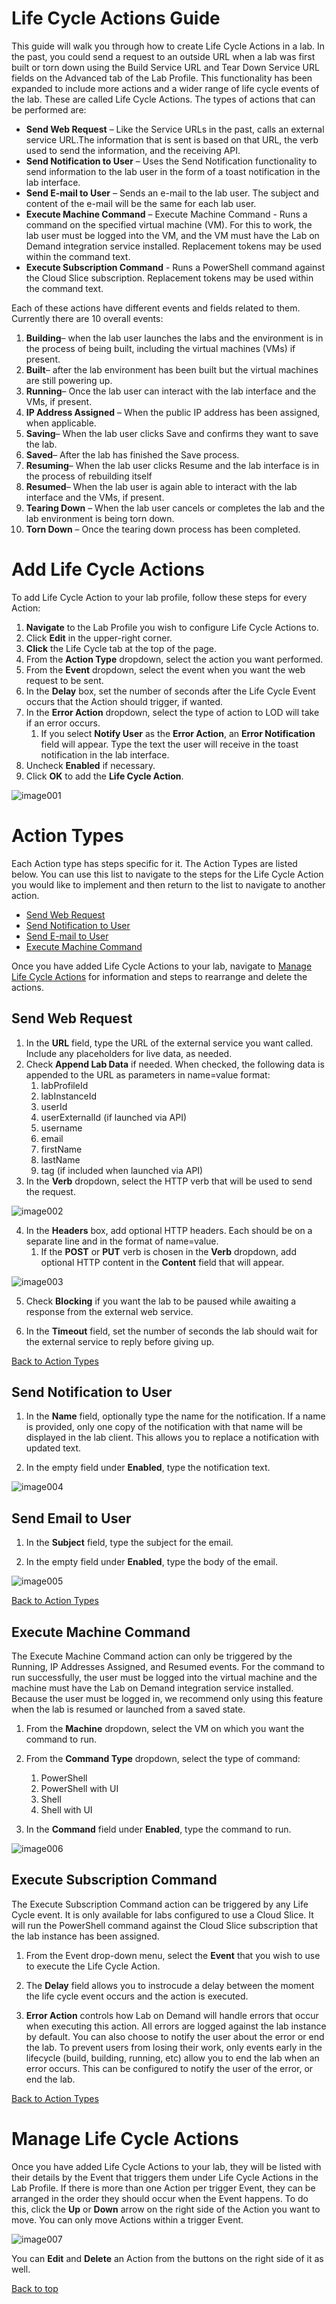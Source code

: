 # Life Cycle Actions Guide

<!--
## Disclaimer

This document supports a release of a software product that may be changed substantially in the future. It is provided for informational purposes only and Skillable, LLC, makes no warranties, either express or implied, in this document. Information in this document, including URL and other Internet Web site references, is subject to change without notice. The entire risk of the use or the results from the use of this document remains with the user. Unless otherwise noted, the companies, organizations, products, domain names, e-mail addresses, logos, people, places, and events depicted in examples herein are fictitious. No association with any real company, organization, product, domain name, e-mail address, logo, person, place, or event is intended or should be inferred. Complying with all applicable copyright laws is the responsibility of the user. Without limiting the rights under copyright, no part of this document may be reproduced, stored in or introduced into a retrieval system, or transmitted in any form or by any means (electronic, mechanical, photocopying, recording, or otherwise), or for any purpose, without the express written permission of Microsoft Corporation.

Skillable, LLC may have patents, patent applications, trademarks, copyrights, or other intellectual property rights covering subject matter in this document. Except as expressly provided in any written license agreement from Skillable, the furnishing of this document does not give you any license to these patents, trademarks, copyrights, or other intellectual property.

Copyright 2021 © Skillable, LLC. All rights reserved.

All other trademarks are property of their respective owners.

# Introduction

This guide provides information on building Life Cycle Actions in labs in Lab on Demand.


## Intended Audience

This guide assumes that the reader:

- Has a developer account with sufficient permissions to create a lab and modify select properties of a Lab Profile.
- Has existing labs hosted by LODS.
- Has a help desk support contract to pay for additional custom contract work.

The guide further assumes that the reader has knowledge of how to build labs in LOD and knowledge of life cycle events of LOD labs..

-->

This guide will walk you through how to create Life Cycle Actions in a lab. In the past, you could send a request to an outside URL when a lab was first built or torn down using the Build Service URL and Tear Down Service URL fields on the Advanced tab of the Lab Profile. This functionality has been expanded to include more actions and a wider range of life cycle events of the lab. These are called Life Cycle Actions. The types of actions that can be performed are:

- **Send Web Request** – Like the Service URLs in the past, calls an external service URL.The information that is sent is based on that URL, the verb used to send the information, and the receiving API.
- **Send Notification to User** – Uses the Send Notification functionality to send information to the lab user in the form of a toast notification in the lab interface.
- **Send E-mail to User** – Sends an e-mail to the lab user. The subject and content of the e-mail will be the same for each lab user.
- **Execute Machine Command** – Execute Machine Command - Runs a command on the specified virtual machine (VM). For this to work, the lab user must be logged into the VM, and the VM must have the Lab on Demand integration service installed. Replacement tokens may be used within the command text. 
- **Execute Subscription Command** - Runs a PowerShell command against the Cloud Slice subscription. Replacement tokens may be used within the command text. 

Each of these actions have different events and fields related to them. Currently there are 10 overall events:

1. **Building**– when the lab user launches the labs and the environment is in the process of being built, including the virtual machines (VMs) if present.
2. **Built**– after the lab environment has been built but the virtual machines are still powering up.
3. **Running**– Once the lab user can interact with the lab interface and the VMs, if present.
4. **IP Address Assigned** – When the public IP address has been assigned, when applicable.
5. **Saving**– When the lab user clicks Save and confirms they want to save the lab.
6. **Saved**– After the lab has finished the Save process.
7. **Resuming**– When the lab user clicks Resume and the lab interface is in the process of rebuilding itself
8. **Resumed**– When the lab user is again able to interact with the lab interface and the VMs, if present.
9. **Tearing Down** – When the lab user cancels or completes the lab and the lab environment is being torn down.
10. **Torn Down** – Once the tearing down process has been completed.

# Add Life Cycle Actions

To add Life Cycle Action to your lab profile, follow these steps for every Action:

1. **Navigate** to the Lab Profile you wish to configure Life Cycle Actions to.
1. Click **Edit** in the upper-right corner.
1. **Click** the Life Cycle tab at the top of the page.
2. From the **Action Type** dropdown, select the action you want performed.
3. From the **Event** dropdown, select the event when you want the web request to be sent.
4. In the **Delay** box, set the number of seconds after the Life Cycle Event occurs that the Action should trigger, if wanted.
5. In the **Error Action** dropdown, select the type of action to LOD will take if an error occurs.
   1. If you select **Notify User** as the **Error Action**, an **Error Notification** field will appear. Type the text the user will receive in the toast notification in the lab interface.
6. Uncheck **Enabled** if necessary.
7. Click **OK** to add the **Life Cycle Action**.

![image001](images/image001.png)                                  

# Action Types
Each Action type has steps specific for it. The Action Types are listed below. You can use this list to navigate to the steps for the Life Cycle Action you would like to implement and then return to the list to navigate to another action.

- [Send Web Request](#send-web-request)
- [Send Notification to User](#send-notification-to-user)
- [Send E-mail to User](#send-email-to-user)
- [Execute Machine Command](#execute-machine-command)

Once you have added Life Cycle Actions to your lab, navigate to [Manage Life Cycle Actions](#manage-life-cycle-actions) for information and steps to rearrange and delete the actions.

## Send Web Request

1. In the **URL** field, type the URL of the external service you want called. Include any placeholders for live data, as needed.
2. Check **Append Lab Data** if needed. When checked, the following data is appended to the URL as parameters in name=value format:
   1. labProfileId
   2. labInstanceId
   3. userId
   4. userExternalId (if launched via API)
   5. username
   6. email
   7. firstName
   8. lastName
   9. tag (if included when launched via API)
3. In the **Verb** dropdown, select the HTTP verb that will be used to send the request.

![image002](images/image002.png)

4. In the **Headers** box, add optional HTTP headers. Each should be on a separate line and in the format of name=value.
   1. If the **POST** or **PUT** verb is chosen in the **Verb** dropdown, add optional HTTP content in the **Content** field that will appear. 

![image003](images/image003.png)     

5.   Check **Blocking** if you want the lab to be paused while awaiting a response from the external web service.

6.   In the **Timeout** field, set the number of seconds the lab should wait for the external service to reply before giving up.

[Back to Action Types](#action-types)

## Send Notification to User

1.    In the **Name** field, optionally type the name for the notification. If a name is provided, only one copy of the notification with that name will be displayed in the lab client. This allows you to replace a notification with updated text.

2.    In the empty field under **Enabled**, type the notification text.

![image004](images/image004-2740826319.png)     

## Send Email to User

1.    In the **Subject** field, type the subject for the email. 

2.    In the empty field under **Enabled**, type the body of the email.

![image005](images/image005.png)

[Back to Action Types](#action-types)

## Execute Machine Command

The Execute Machine Command action can only be triggered by the Running, IP Addresses Assigned, and Resumed events. For the command to run successfully, the user must be logged into the virtual machine and the machine must have the Lab on Demand integration service installed. Because the user must be logged in, we recommend only using this feature when the lab is resumed or launched from a saved state.

1.   From the **Machine** dropdown, select the VM on which you want the command to run.
2.   From the **Command Type** dropdown, select the type of command:
     1.   PowerShell
     2.   PowerShell with UI
     3.   Shell
     4.   Shell with UI

3.   In the **Command** field under **Enabled**, type the command to run.

![image006](images/image006.png) 

## Execute Subscription Command

The Execute Subscription Command action can be triggered by any Life Cycle event. It is only available for labs configured to use a Cloud Slice. It will run the PowerShell command against the Cloud Slice subscription that the lab instance has been assigned.

1. From the Event drop-down menu, select the **Event** that you wish to use to execute the Life Cycle Action. 

1. The **Delay** field allows you to instrocude a delay between the moment the life cycle event occurs and the action is executed. 

1. **Error Action** controls how Lab on Demand will handle errors that occur when executing this action. All errors are logged against the lab instance by default. You can also choose to notify the user about the error or end the lab. To prevent users from losing their work, only events early in the lifecycle (build, building, running, etc) allow you to end the lab when an error occurs. This can be configured to notify the user of the error, or end the lab. 


[Back to Action Types](#action-types)

# Manage Life Cycle Actions

Once you have added Life Cycle Actions to your lab, they will be listed with their details by the Event that triggers them under Life Cycle Actions in the Lab Profile. If there is more than one Action per trigger Event, they can be arranged in the order they should occur when the Event happens. To do this, click the **Up** or **Down** arrow on the right side of the Action you want to move. You can only move Actions within a trigger Event.

![image007](images/image007.png)      

You can **Edit** and **Delete** an Action from the buttons on the right side of it as well.

[Back to top](#life-cycle-actions-guide)
